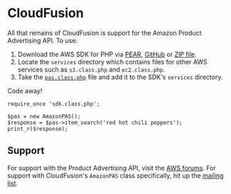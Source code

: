 # CloudFusion

All that remains of CloudFusion is support for the Amazon Product Advertising API. To use:

1. Download the AWS SDK for PHP via <a href="http://pear.amazonwebservices.com">PEAR</a>, <a href="http://github.com/amazonwebservices/aws-sdk-for-php">GitHub</a> or <a href="http://aws.amazon.com/sdkforphp">ZIP file</a>.
2. Locate the `services` directory which contains files for other AWS services such as `s3.class.php` and `ec2.class.php`.
3. Take the <a href="https://github.com/cloudfusion/cloudfusion/blob/master/services/pas.class.php"><code>pas.class.php</code></a> file and add it to the SDK's `services` directory.

Code away!

	require_once 'sdk.class.php';

	$pas = new AmazonPAS();
	$response = $pas->item_search('red hot chili peppers');
	print_r($response);


## Support

For support with the Product Advertising API, visit the [AWS forums](https://forums.aws.amazon.com/forum.jspa?forumID=9). For support with CloudFusion's `AmazonPAS` class specifically, hit up the [mailing list](http://groups.google.com/group/cloudfusion).

